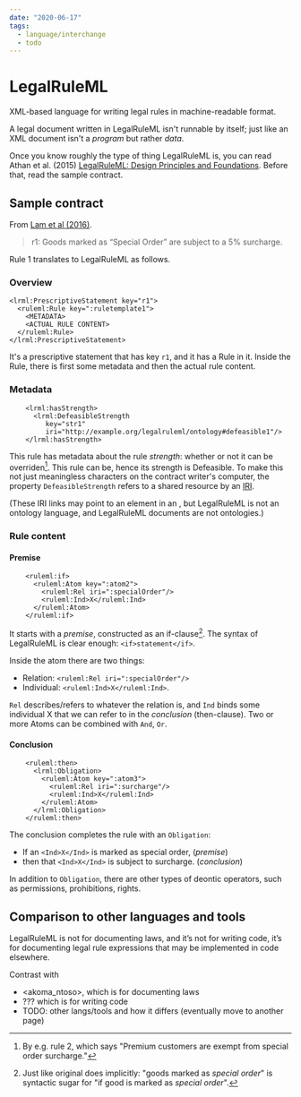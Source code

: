 ```yaml
---
date: "2020-06-17"
tags:
  - language/interchange
  - todo
---
```


# LegalRuleML

XML-based language for writing legal rules in machine-readable format.

A legal document written in LegalRuleML isn't runnable by itself; just like an XML document isn't a _program_ but rather _data_.

Once you know roughly the type of thing LegalRuleML is, you can read Athan et al. (2015) [LegalRuleML: Design Principles and Foundations](https://www.researchgate.net/publication/277498922_LegalRuleML_Design_Principles_and_Foundations). Before that, read the sample contract.

## Sample contract

From [Lam et al (2016)](https://www.researchgate.net/publication/304480296_Enabling_Reasoning_with_LegalRuleML).

> r1: Goods marked as “Special Order” are subject to a 5% surcharge.

Rule 1 translates to LegalRuleML as follows.

### Overview

    <lrml:PrescriptiveStatement key="r1">
      <ruleml:Rule key=":ruletemplate1">
        <METADATA>
        <ACTUAL RULE CONTENT>
      </ruleml:Rule>
    </lrml:PrescriptiveStatement>

It's a prescriptive statement that has key `r1`, and it has a Rule in it.
Inside the Rule, there is first some metadata and then the actual rule content.

### Metadata

        <lrml:hasStrength>
          <lrml:DefeasibleStrength
             key="str1"
             iri="http://example.org/legalruleml/ontology#defeasible1"/>
        </lrml:hasStrength>

This rule has metadata about the rule _strength_: whether or not it can be overriden[^1]. This rule can be, hence its strength is Defeasible. To make this not just meaningless characters on the contract writer's computer, the property `DefeasibleStrength` refers to a shared resource by an [IRI](https://en.wikipedia.org/wiki/Internationalized_Resource_Identifier).

(These IRI links may point to an element in an <ontology>, but LegalRuleML is not an ontology language, and LegalRuleML documents are not ontologies.)


### Rule content

#### Premise

        <ruleml:if>
          <ruleml:Atom key=":atom2">
            <ruleml:Rel iri=":specialOrder"/>
            <ruleml:Ind>X</ruleml:Ind>
          </ruleml:Atom>
        </ruleml:if>

It starts with a _premise_, constructed as an if-clause[^2].
The syntax of LegalRuleML is clear enough: `<if>statement</if>`.

Inside the atom there are two things:
- Relation: `<ruleml:Rel iri=":specialOrder"/>`
- Individual: `<ruleml:Ind>X</ruleml:Ind>`.

`Rel` describes/refers to whatever the relation is, and `Ind` binds some individual X that we can refer to in the _conclusion_ (then-clause). Two or more Atoms can be combined with `And`, `Or`.

#### Conclusion

        <ruleml:then>
          <lrml:Obligation>
            <ruleml:Atom key=":atom3">
              <ruleml:Rel iri=":surcharge"/>
              <ruleml:Ind>X</ruleml:Ind>
            </ruleml:Atom>
          </lrml:Obligation>
        </ruleml:then>

The conclusion completes the rule with an `Obligation`:
* If an `<Ind>X</Ind>` is marked as special order,  (_premise_)
* then that `<Ind>X</Ind>` is subject to surcharge. (_conclusion_)

In addition to `Obligation`, there are other types of deontic operators, such as permissions, prohibitions, rights.

## Comparison to other languages and tools

LegalRuleML is not for documenting laws, and it’s not for writing code, it’s for documenting legal rule expressions that may be implemented in code elsewhere. 


Contrast with
- <akoma_ntoso>, which is for documenting laws
- ??? which is for writing code
- TODO: other langs/tools and how it differs (eventually move to another page)



[^1]: By e.g. rule 2, which says "Premium customers are exempt from special order surcharge."
[^2]: Just like original does implicitly: "goods marked as _special order_" is syntactic sugar for "if good is marked as _special order_".
